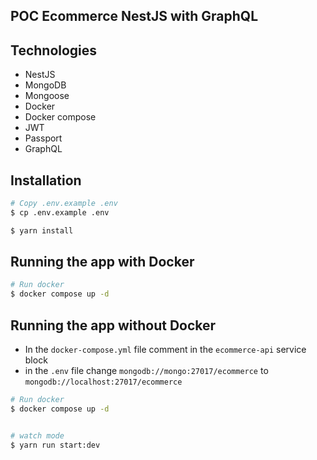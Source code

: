 ## POC Ecommerce NestJS with GraphQL

## Technologies
- NestJS
- MongoDB
- Mongoose
- Docker
- Docker compose
- JWT
- Passport
- GraphQL


## Installation

```bash
# Copy .env.example .env
$ cp .env.example .env
```

```bash
$ yarn install
```

## Running the app with Docker

```bash
# Run docker
$ docker compose up -d
```

## Running the app without Docker

- In the `docker-compose.yml` file comment in the `ecommerce-api` service block
- in the `.env` file change `mongodb://mongo:27017/ecommerce` to `mongodb://localhost:27017/ecommerce`
```bash
# Run docker
$ docker compose up -d


# watch mode
$ yarn run start:dev

```
